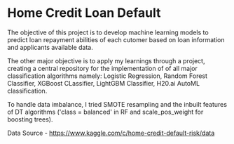 # Home Credit Loan Default

The objective of this project is to develop machine learning models to predict loan repayment abilities of each cutomer based on loan information and applicants available data.

The other major objective is to apply my learnings through a project, creating a central repository for the implementation of of all major classification algorithms namely: Logistic Regression, Random Forest Classifier, XGBoost CLassifier, LightGBM Classifier, H20.ai AutoML classification.

To handle data imbalance, I tried SMOTE resampling and the inbuilt features of DT algorithms ('class = balanced' in RF and scale_pos_weight for boosting trees).

Data Source - https://www.kaggle.com/c/home-credit-default-risk/data
